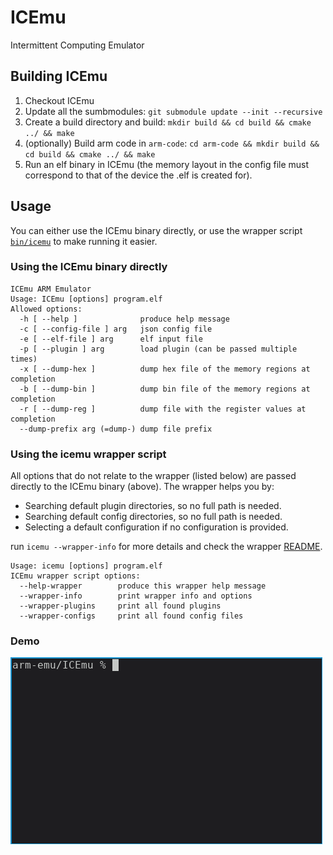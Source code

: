 # ICEmu
Intermittent Computing Emulator

## Building ICEmu
1. Checkout ICEmu
2. Update all the sumbmodules: `git submodule update --init --recursive`
3. Create a build directory and build:
`mkdir build && cd build && cmake ../ && make`
4. (optionally) Build arm code in `arm-code`:
`cd arm-code && mkdir build && cd build && cmake ../ && make`
5. Run an elf binary in ICEmu (the memory layout in the config file must
   correspond to that of the device the .elf is created for).

## Usage
You can either use the ICEmu binary directly, or use the wrapper script
[`bin/icemu`](bin/) to make running it easier.


### Using the ICEmu binary directly
```
ICEmu ARM Emulator
Usage: ICEmu [options] program.elf
Allowed options:
  -h [ --help ]              produce help message
  -c [ --config-file ] arg   json config file
  -e [ --elf-file ] arg      elf input file
  -p [ --plugin ] arg        load plugin (can be passed multiple times)
  -x [ --dump-hex ]          dump hex file of the memory regions at completion
  -b [ --dump-bin ]          dump bin file of the memory regions at completion
  -r [ --dump-reg ]          dump file with the register values at completion
  --dump-prefix arg (=dump-) dump file prefix
```

### Using the icemu wrapper script
All options that do not relate to the wrapper (listed below) are passed directly
to the ICEmu binary (above). The wrapper helps you by:
* Searching default plugin directories, so no full path is needed.
* Searching default config directories, so no full path is needed.
* Selecting a default configuration if no configuration is provided.

run `icemu --wrapper-info` for more details and check the wrapper
[README](bin/README.md).

```
Usage: icemu [options] program.elf
ICEmu wrapper script options:
  --help-wrapper        produce this wrapper help message
  --wrapper-info        print wrapper info and options
  --wrapper-plugins     print all found plugins
  --wrapper-configs     print all found config files
```

### Demo
![](doc/gif/icemu-build.gif)
